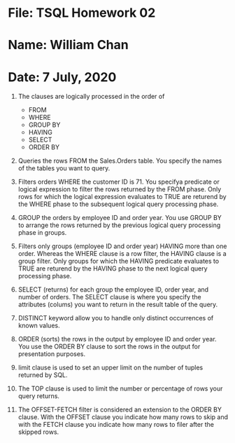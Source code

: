 # File: TSQL Homework 02
# Name: William Chan
# Date: 7 July, 2020

1. The clauses are logically processed in the order of 
	* FROM
	* WHERE
	* GROUP BY 
	* HAVING
	* SELECT
	* ORDER BY 
	
1. Queries the rows FROM the Sales.Orders table. You specify the names of the tables you want to query. 
1. Filters orders WHERE the customer ID is 71. You specifya predicate or logical expression to filter the rows returned by the FROM phase. Only rows for which the logical expression evaluates to TRUE are returend by the WHERE phase to the subsequent logical query processing phase. 
1. GROUP the orders by employee ID and order year. You use GROUP BY to arrange the rows returned by the previous logical query processing phase in groups.
1. Filters only groups (employee ID and order year) HAVING more than one order. Whereas the WHERE clause is a row filter, the HAVING clause is a group filter. Only groups for which the HAVING predicate evaluates to TRUE are returend by the HAVING phase to the next logical query processing phase. 
1. SELECT (returns) for each group the employee ID, order year, and number of orders. The SELECT clause is where you specify the attributes (colums) you want to return in the result table of the query. 
1. DISTINCT keyword allow you to handle only distinct occurrences of known values.
1. ORDER (sorts) the rows in the output by employee ID and order year. You use the ORDER BY clause to sort the rows in the output for presentation purposes. 
1. limit clause is used to set an upper limit on the number of tuples returned by SQL.
1. The TOP clause is used to limit the number or percentage of rows your query returns.
1. The OFFSET-FETCH filter is considered an extension to the ORDER BY clause. With the OFFSET clause you indicate how many rows to skip and with the FETCH clause you indicate how many rows to filer after the skipped rows.

